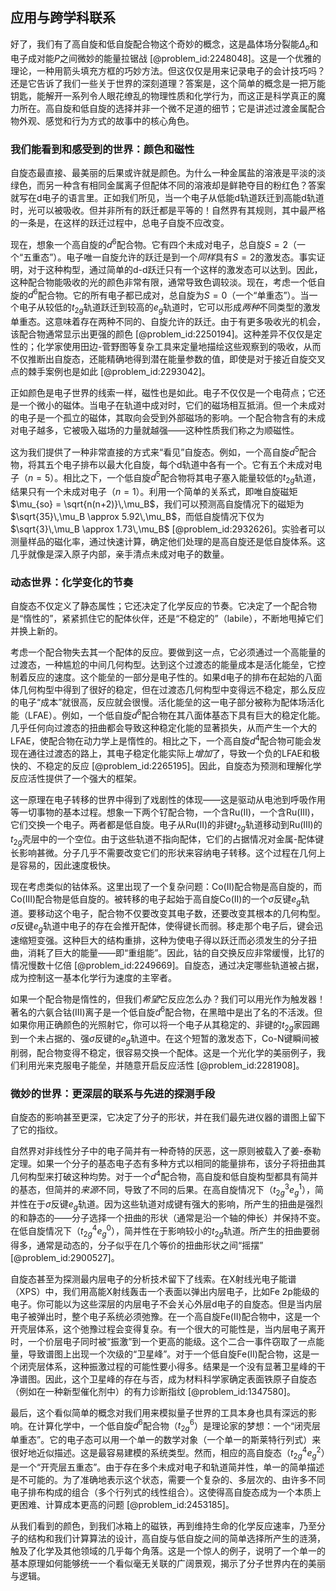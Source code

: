 ## 应用与跨学科联系

好了，我们有了高自旋和低自旋配合物这个奇妙的概念，这是晶体场分裂能$\Delta_o$和电子成对能$P$之间微妙的能量拉锯战 [@problem_id:2248048]。这是一个优雅的理论，一种用箭头填充方框的巧妙方法。但这仅仅是用来记录电子的会计技巧吗？还是它告诉了我们一些关于世界的深刻道理？答案是，这个简单的概念是一把万能钥匙，能解开一系列令人眼花缭乱的物理性质和化学行为，而这正是科学真正的魔力所在。高自旋和低自旋的选择并非一个微不足道的细节；它是讲述过渡金属配合物外观、感觉和行为方式的故事中的核心角色。

### 我们能看到和感受到的世界：颜色和磁性

自旋态最直接、最美丽的后果或许就是颜色。为什么一种金属盐的溶液是平淡的淡绿色，而另一种含有相同金属离子但配体不同的溶液却是鲜艳夺目的粉红色？答案就写在d电子的语言里。正如我们所见，当一个电子从低能d轨道跃迁到高能d轨道时，光可以被吸收。但并非所有的跃迁都是平等的！自然界有其规则，其中最严格的一条是，在这样的跃迁过程中，总电子自旋不应改变。

现在，想象一个高自旋的$d^6$配合物。它有四个未成对电子，总自旋$S=2$（一个“五重态”）。电子唯一自旋允许的跃迁是到一个*同样*具有$S=2$的激发态。事实证明，对于这种构型，通过简单的d-d跃迁只有一个这样的激发态可以达到。因此，这种配合物能吸收的光的颜色非常有限，通常导致色调较淡。现在，考虑一个低自旋的$d^6$配合物。它的所有电子都已成对，总自旋为$S=0$（一个“单重态”）。当一个电子从较低的$t_{2g}$轨道跃迁到较高的$e_g$轨道时，它可以形成*两种*不同类型的激发单重态。这意味着存在两种不同的、自旋允许的跃迁。由于有更多吸收光的机会，该配合物通常显示出更强的颜色 [@problem_id:2250194]。这种差异不仅仅是定性的；化学家使用田边-菅野图等复杂工具来定量地描绘这些观察到的吸收，从而不仅推断出自旋态，还能精确地得到潜在能量参数的值，即使是对于接近自旋交叉点的棘手案例也是如此 [@problem_id:2293042]。

正如颜色是电子世界的线索一样，磁性也是如此。电子不仅仅是一个电荷点；它还是一个微小的磁体。当电子在轨道中成对时，它们的磁场相互抵消。但一个未成对的电子是一个孤立的磁体，其取向会受到外部磁场的影响。一个配合物含有的未成对电子越多，它被吸入磁场的力量就越强——这种性质我们称之为顺磁性。

这为我们提供了一种非常直接的方式来“看见”自旋态。例如，一个高自旋$d^5$配合物，将其五个电子排布以最大化自旋，每个d轨道中各有一个。它有五个未成对电子（$n=5$）。相比之下，一个低自旋$d^5$配合物将其电子塞入能量较低的$t_{2g}$轨道，结果只有一个未成对电子（$n=1$）。利用一个简单的关系式，即唯自旋磁矩$\mu_{so} = \sqrt{n(n+2)}\,\mu_B$，我们可以预测高自旋情况下的磁矩为$\sqrt{35}\,\mu_B \approx 5.92\,\mu_B$，而低自旋情况下仅为$\sqrt{3}\,\mu_B \approx 1.73\,\mu_B$ [@problem_id:2932626]。实验者可以测量样品的磁化率，通过快速计算，确定他们处理的是高自旋还是低自旋体系。这几乎就像是深入原子内部，亲手清点未成对电子的数量。

### 动态世界：化学变化的节奏

自旋态不仅定义了静态属性；它还决定了化学反应的节奏。它决定了一个配合物是“惰性的”，紧紧抓住它的配体伙伴，还是“不稳定的”（labile），不断地甩掉它们并换上新的。

考虑一个配合物失去其一个配体的反应。要做到这一点，它必须通过一个高能量的过渡态，一种尴尬的中间几何构型。达到这个过渡态的能量成本是活化能垒，它控制着反应的速度。这个能垒的一部分是电子性的。如果d电子的排布在起始的八面体几何构型中得到了很好的稳定，但在过渡态几何构型中变得远不稳定，那么反应的电子“成本”就很高，反应就会很慢。活化能垒的这一电子部分被称为配体场活化能（LFAE）。例如，一个低自旋$d^6$配合物在其八面体基态下具有巨大的稳定化能。几乎任何向过渡态的扭曲都会导致这种稳定化能的显著损失，从而产生一个大的LFAE，使配合物在动力学上是惰性的。相比之下，一个高自旋$d^4$配合物可能会发现在通往过渡态的路上，其电子稳定化能实际上*增加*了，导致一个负的LFAE和极快的、不稳定的反应 [@problem_id:2265195]。因此，自旋态为预测和理解化学反应活性提供了一个强大的框架。

这一原理在电子转移的世界中得到了戏剧性的体现——这是驱动从电池到呼吸作用等一切事物的基本过程。想象一下两个钌配合物，一个含Ru(II)，一个含Ru(III)，它们交换一个电子。两者都是低自旋。电子从Ru(II)的非键$t_{2g}$轨道移动到Ru(III)的$t_{2g}$壳层中的一个空位。由于这些轨道不指向配体，它们的占据情况对金属-配体键长影响甚微。分子几乎不需要改变它们的形状来容纳电子转移。这个过程在几何上是容易的，因此速度极快。

现在考虑类似的钴体系。这里出现了一个复杂问题：Co(II)配合物是高自旋的，而Co(III)配合物是低自旋的。被转移的电子起始于高自旋Co(II)的一个$\sigma$反键$e_g$轨道。要移动这个电子，配合物不仅要改变其电子数，还要改变其根本的几何构型。$\sigma$反键$e_g$轨道中电子的存在会推开配体，使得键长而弱。移走那个电子后，键会迅速缩短变强。这种巨大的结构重排，这种为使电子得以跃迁而必须发生的分子扭曲，消耗了巨大的能量——即“重组能”。因此，钴的自交换反应非常缓慢，比钌的情况慢数十亿倍 [@problem_id:2249669]。自旋态，通过决定哪些轨道被占据，成为控制这一基本化学行为速度的主宰者。

如果一个配合物是惰性的，但我们*希望*它反应怎么办？我们可以用光作为触发器！著名的六氨合钴(III)离子是一个低自旋$d^6$配合物，在黑暗中是出了名的不活泼。但如果你用正确颜色的光照射它，你可以将一个电子从其稳定的、非键的$t_{2g}$家园踢到一个未占据的、强$\sigma$反键的$e_g$轨道中。在这个短暂的激发态下，Co-N键瞬间被削弱，配合物变得不稳定，很容易交换一个配体。这是一个光化学的美丽例子，我们利用光来克服电子能垒，并随意开启反应活性 [@problem_id:2281908]。

### 微妙的世界：更深层的联系与先进的探测手段

自旋态的影响甚至更深，它决定了分子的形状，并在我们最先进仪器的谱图上留下了它的指纹。

自然界对非线性分子中的电子简并有一种奇特的厌恶，这一原则被载入了姜-泰勒定理。如果一个分子的基态电子态有多种方式以相同的能量排布，该分子将扭曲其几何构型来打破这种均势。对于一个$d^4$配合物，高自旋和低自旋构型都具有简并的基态，但简并的*来源*不同，导致了不同的后果。在高自旋情况下（$t_{2g}^3 e_g^1$），简并性在于$\sigma$反键$e_g$轨道。因为这些轨道对成键有强大的影响，所产生的扭曲是强烈的和静态的——分子选择一个扭曲的形状（通常是沿一个轴的伸长）并保持不变。在低自旋情况下（$t_{2g}^4 e_g^0$），简并性在于影响较小的$t_{2g}$轨道。所产生的扭曲要弱得多，通常是动态的，分子似乎在几个等价的扭曲形状之间“摇摆” [@problem_id:2900527]。

自旋态甚至为探测最内层电子的分析技术留下了线索。在X射线光电子能谱（XPS）中，我们用高能X射线轰击一个表面以弹出内层电子，比如Fe 2p能级的电子。你可能以为这些深层的内层电子不会关心外层d电子的自旋态。但是当内层电子被弹出时，整个电子系统必须弛豫。在一个高自旋Fe(II)配合物中，这是一个开壳层体系，这个弛豫过程会变得复杂。有一个很大的可能性是，当内层电子离开时，一个价层电子同时被“振激”到一个更高的能级。这个二合一事件窃取了一点能量，导致谱图上出现一个次级的“卫星峰”。对于一个低自旋Fe(II)配合物，这是一个闭壳层体系，这种振激过程的可能性要小得多。结果是一个没有显著卫星峰的干净谱图。因此，这个卫星峰的存在与否，成为材料科学家确定表面铁原子自旋态（例如在一种新型催化剂中）的有力诊断指纹 [@problem_id:1347580]。

最后，这个看似简单的概念对我们用来模拟量子世界的工具本身也具有深远的影响。在计算化学中，一个低自旋$d^6$配合物（$t_{2g}^6$）是理论家的梦想：一个“闭壳层单重态”。它的电子态可以用一个单一的数学对象（一个单一的斯莱特行列式）来很好地近似描述。这是最容易建模的系统类型。然而，相应的高自旋态（$t_{2g}^4 e_g^2$）是一个“开壳层五重态”。由于存在多个未成对电子和轨道简并性，单一的简单描述是不可能的。为了准确地表示这个状态，需要一个复杂的、多层次的、由许多不同电子排布构成的组合（多个行列式的线性组合）。这使得高自旋态成为一个本质上更困难、计算成本更高的问题 [@problem_id:2453185]。

从我们看到的颜色，到我们冰箱上的磁铁，再到维持生命的化学反应速率，乃至分子的结构和我们计算算法的设计，高自旋与低自旋之间的简单选择所产生的涟漪，触及了化学及其他领域的几乎每个角落。这是一个惊人的例子，说明了一个单一的基本原理如何能够统一一个看似毫无关联的广阔景观，揭示了分子世界内在的美丽与逻辑。